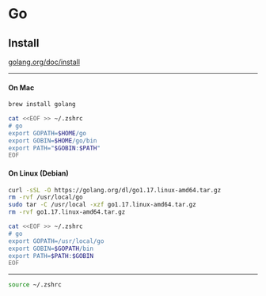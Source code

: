 # Go

## Install

[golang.org/doc/install](https://golang.org/doc/install)

---
#### On Mac
```sh
brew install golang

cat <<EOF >> ~/.zshrc 
# go
export GOPATH=$HOME/go
export GOBIN=$HOME/go/bin
export PATH="$GOBIN:$PATH"
EOF
```
#### On Linux (Debian)
```sh
curl -sSL -O https://golang.org/dl/go1.17.linux-amd64.tar.gz
rm -rvf /usr/local/go
sudo tar -C /usr/local -xzf go1.17.linux-amd64.tar.gz
rm -rvf go1.17.linux-amd64.tar.gz

cat <<EOF >> ~/.zshrc 
# go
export GOPATH=/usr/local/go
export GOBIN=$GOPATH/bin
export PATH=$PATH:$GOBIN
EOF
```
---

```sh
source ~/.zshrc 
```
